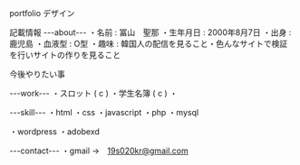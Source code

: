 portfolio
デザイン



記載情報
---about---
・名前 : 冨山　聖那
・生年月日 : 2000年8月7日
・出身 : 鹿児島
・血液型 : O型
・趣味 : 韓国人の配信を見ること・色んなサイトで検証を行いサイトの作りを見ること

今後やりたい事


---work---
・スロット ( c )
・学生名簿 ( c )
・

---skill---
・html
・css
・javascript
・php
・mysql

・wordpress
・adobexd

---contact---
・gmail →　19s020kr@gmail.com
